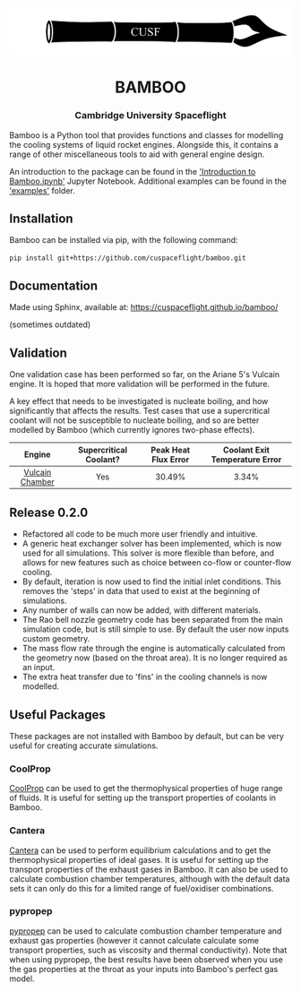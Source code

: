 <p align="center">
	<img width="600px" src="img/logo.png">
	<h1 align="center">BAMBOO</h1>
	<h3 align="center">Cambridge University Spaceflight</h3>
</p>

Bamboo is a Python tool that provides functions and classes for modelling the cooling systems of liquid rocket engines. Alongside this, it contains a range of other miscellaneous tools to aid with general engine design.

An introduction to the package can be found in the ['Introduction to Bamboo.ipynb'](https://github.com/cuspaceflight/bamboo/blob/master/Introduction%20to%20Bamboo.ipynb) Jupyter Notebook. Additional examples can be found in the ['examples'](https://github.com/cuspaceflight/bamboo/tree/master/examples) folder.

## Installation
Bamboo can be installed via pip, with the following command:

`pip install git+https://github.com/cuspaceflight/bamboo.git`

## Documentation
Made using Sphinx, available at: 
https://cuspaceflight.github.io/bamboo/

(sometimes outdated)

## Validation

One validation case has been performed so far, on the Ariane 5's Vulcain engine. It is hoped that more validation will be performed in the future.

A key effect that needs to be investigated is nucleate boiling, and how significantly that affects the results. Test cases that use a supercritical coolant will not be susceptible to nucleate boiling, and so are better modelled by Bamboo (which currently ignores two-phase effects).

|         Engine          |  Supercritical Coolant? | Peak Heat Flux Error  | Coolant Exit Temperature Error | 
|:-----------------------:|:-----------------------:|:---------------------:|:------------------------------:|
|        [Vulcain Chamber](https://github.com/cuspaceflight/bamboo/blob/master/validation/Vulcain%20Combustion%20Chamber.ipynb) |      Yes | 30.49% | 3.34% |


## Release 0.2.0
- Refactored all code to be much more user friendly and intuitive. 
- A generic heat exchanger solver has been implemented, which is now used for all simulations. This solver is more flexible than before, and allows for new features such as choice between co-flow or counter-flow cooling.
- By default, iteration is now used to find the initial inlet conditions. This removes the 'steps' in data that used to exist at the beginning of simulations.
- Any number of walls can now be added, with different materials.
- The Rao bell nozzle geometry code has been separated from the main simulation code, but is still simple to use. By default the user now inputs custom geometry.
- The mass flow rate through the engine is  automatically calculated from the geometry now (based on the throat area). It is no longer required as an input.
- The extra heat transfer due to 'fins' in the cooling channels is now modelled.

## Useful Packages
These packages are not installed with Bamboo by default, but can be very useful for creating accurate simulations.

### CoolProp
[CoolProp](https://github.com/CoolProp/CoolProp) can be used to get the thermophysical properties of huge range of fluids. It is useful for setting up the transport properties of coolants in Bamboo.

### Cantera
[Cantera](https://cantera.org/) can be used to perform equilibrium calculations and to get the thermophysical properties of ideal gases. It is useful for setting up the transport properties of the exhaust gases in Bamboo. It can also be used to calculate combustion chamber temperatures, although with the default data sets it can only do this for a limited range of fuel/oxidiser combinations.

### pypropep
[pypropep](https://github.com/jonnydyer/pypropep) can be used to calculate combustion chamber temperature and exhaust gas properties (however it cannot calculate calculate some transport properties, such as viscosity and thermal conductivity). Note that when using pypropep, the best results have been observed when you use the gas properties at the throat as your inputs into Bamboo's perfect gas model.

